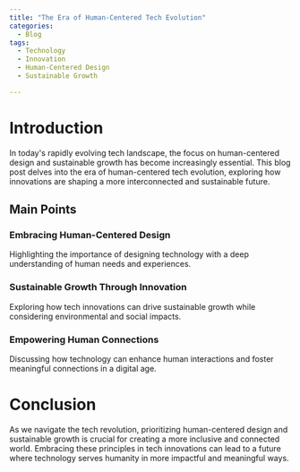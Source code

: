```yaml
---
title: "The Era of Human-Centered Tech Evolution"
categories:
  - Blog
tags:
  - Technology
  - Innovation
  - Human-Centered Design
  - Sustainable Growth

---
```


# Introduction
In today's rapidly evolving tech landscape, the focus on human-centered design and sustainable growth has become increasingly essential. This blog post delves into the era of human-centered tech evolution, exploring how innovations are shaping a more interconnected and sustainable future.

## Main Points
### Embracing Human-Centered Design
Highlighting the importance of designing technology with a deep understanding of human needs and experiences.

### Sustainable Growth Through Innovation
Exploring how tech innovations can drive sustainable growth while considering environmental and social impacts.

### Empowering Human Connections
Discussing how technology can enhance human interactions and foster meaningful connections in a digital age.

# Conclusion
As we navigate the tech revolution, prioritizing human-centered design and sustainable growth is crucial for creating a more inclusive and connected world. Embracing these principles in tech innovations can lead to a future where technology serves humanity in more impactful and meaningful ways.